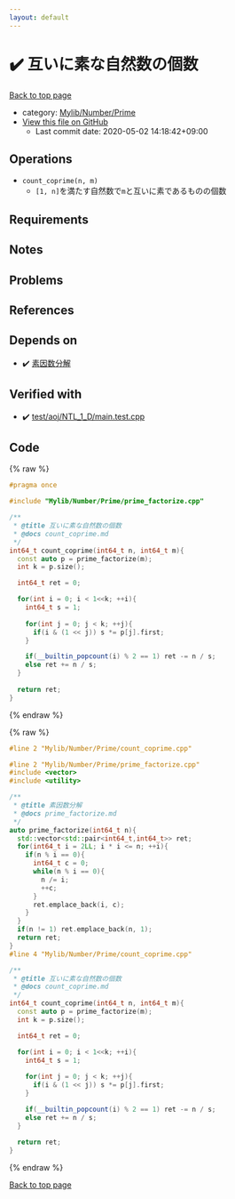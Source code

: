 ```yaml
---
layout: default
---
```


<!-- mathjax config similar to math.stackexchange -->
<script type="text/javascript" async
  src="https://cdnjs.cloudflare.com/ajax/libs/mathjax/2.7.5/MathJax.js?config=TeX-MML-AM_CHTML">
</script>
<script type="text/x-mathjax-config">
  MathJax.Hub.Config({
    TeX: { equationNumbers: { autoNumber: "AMS" }},
    tex2jax: {
      inlineMath: [ ['$','$'] ],
      processEscapes: true
    },
    "HTML-CSS": { matchFontHeight: false },
    displayAlign: "left",
    displayIndent: "2em"
  });
</script>

<script type="text/javascript" src="https://cdnjs.cloudflare.com/ajax/libs/jquery/3.4.1/jquery.min.js"></script>
<script src="https://cdn.jsdelivr.net/npm/jquery-balloon-js@1.1.2/jquery.balloon.min.js" integrity="sha256-ZEYs9VrgAeNuPvs15E39OsyOJaIkXEEt10fzxJ20+2I=" crossorigin="anonymous"></script>
<script type="text/javascript" src="../../../../assets/js/copy-button.js"></script>
<link rel="stylesheet" href="../../../../assets/css/copy-button.css" />


# :heavy_check_mark: 互いに素な自然数の個数

<a href="../../../../index.html">Back to top page</a>

* category: <a href="../../../../index.html#26f1f261bc4e83492156752f5caf0111">Mylib/Number/Prime</a>
* <a href="{{ site.github.repository_url }}/blob/master/Mylib/Number/Prime/count_coprime.cpp">View this file on GitHub</a>
    - Last commit date: 2020-05-02 14:18:42+09:00




## Operations

- `count_coprime(n, m)`
	- `[1, n]`を満たす自然数で`m`と互いに素であるものの個数

## Requirements

## Notes

## Problems

## References


## Depends on

* :heavy_check_mark: <a href="prime_factorize.cpp.html">素因数分解</a>


## Verified with

* :heavy_check_mark: <a href="../../../../verify/test/aoj/NTL_1_D/main.test.cpp.html">test/aoj/NTL_1_D/main.test.cpp</a>


## Code

<a id="unbundled"></a>
{% raw %}
```cpp
#pragma once

#include "Mylib/Number/Prime/prime_factorize.cpp"

/**
 * @title 互いに素な自然数の個数
 * @docs count_coprime.md
 */
int64_t count_coprime(int64_t n, int64_t m){
  const auto p = prime_factorize(m);
  int k = p.size();

  int64_t ret = 0;

  for(int i = 0; i < 1<<k; ++i){
    int64_t s = 1;
    
    for(int j = 0; j < k; ++j){
      if(i & (1 << j)) s *= p[j].first;
    }

    if(__builtin_popcount(i) % 2 == 1) ret -= n / s;
    else ret += n / s;
  }
  
  return ret;
}

```
{% endraw %}

<a id="bundled"></a>
{% raw %}
```cpp
#line 2 "Mylib/Number/Prime/count_coprime.cpp"

#line 2 "Mylib/Number/Prime/prime_factorize.cpp"
#include <vector>
#include <utility>

/**
 * @title 素因数分解
 * @docs prime_factorize.md
 */
auto prime_factorize(int64_t n){
  std::vector<std::pair<int64_t,int64_t>> ret;
  for(int64_t i = 2LL; i * i <= n; ++i){
    if(n % i == 0){
      int64_t c = 0;
      while(n % i == 0){
        n /= i;
        ++c;
      }
      ret.emplace_back(i, c);
    }
  }
  if(n != 1) ret.emplace_back(n, 1);
  return ret;
}
#line 4 "Mylib/Number/Prime/count_coprime.cpp"

/**
 * @title 互いに素な自然数の個数
 * @docs count_coprime.md
 */
int64_t count_coprime(int64_t n, int64_t m){
  const auto p = prime_factorize(m);
  int k = p.size();

  int64_t ret = 0;

  for(int i = 0; i < 1<<k; ++i){
    int64_t s = 1;
    
    for(int j = 0; j < k; ++j){
      if(i & (1 << j)) s *= p[j].first;
    }

    if(__builtin_popcount(i) % 2 == 1) ret -= n / s;
    else ret += n / s;
  }
  
  return ret;
}

```
{% endraw %}

<a href="../../../../index.html">Back to top page</a>

